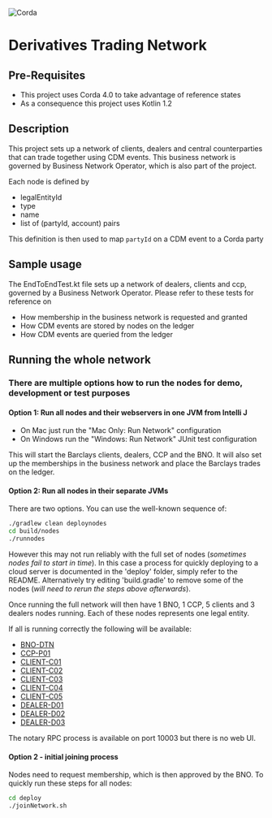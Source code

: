![Corda](https://www.corda.net/wp-content/uploads/2016/11/fg005_corda_b.png)

# Derivatives Trading Network

## Pre-Requisites

   * This project uses Corda 4.0 to take advantage of reference states
   * As a consequence this project uses Kotlin 1.2

## Description

This project sets up a network of clients, dealers and central counterparties that can trade together using CDM events. This business network is governed by Business Network Operator, which is also part of the project.

Each node is defined by 

   * legalEntityId
   * type
   * name
   * list of (partyId, account) pairs
   
This definition is then used to map `partyId` on a CDM event to a Corda party

## Sample usage

The EndToEndTest.kt file sets up a network of dealers, clients and ccp, governed by a Business Network Operator. Please refer to these tests for reference on

* How membership in the business network is requested and granted
* How CDM events are stored by nodes on the ledger
* How CDM events are queried from the ledger

## Running the whole network

### There are multiple options how to run the nodes for demo, development or test purposes

#### Option 1: Run all nodes and their webservers in one JVM from Intelli J

* On Mac just run the "Mac Only: Run Network" configuration
* On Windows run the "Windows: Run Network" JUnit test configuration

This will start the Barclays clients, dealers, CCP and the BNO. It will also set up the memberships in the business network and place the Barclays trades on the ledger.

#### Option 2: Run all nodes in their separate JVMs

There are two options. You can use the well-known sequence of:

```bash
./gradlew clean deploynodes
cd build/nodes
./runnodes
```

However this may not run reliably with the full set of nodes (_sometimes nodes fail to start in time_). In this case 
a process for quickly deploying to a cloud server is documented in the 'deploy' folder, simply refer to 
the README. Alternatively try editing 'build.gradle' to remove some of the nodes (_will need to rerun 
the steps above afterwards_).  

Once running the full network will then have 1 BNO, 1 CCP, 5 clients and 3 dealers nodes running. 
Each of these nodes represents one legal entity.

If all is running correctly the following will be available:

* [BNO-DTN](http://localhost:10013)
* [CCP-P01](http://localhost:10103)
* [CLIENT-C01](http://localhost:10023)
* [CLIENT-C02](http://localhost:10033)
* [CLIENT-C03](http://localhost:10043)
* [CLIENT-C04](http://localhost:10053)
* [CLIENT-C05](http://localhost:10063)
* [DEALER-D01](http://localhost:10073)
* [DEALER-D02](http://localhost:10083)
* [DEALER-D03](http://localhost:10093)

The notary RPC process is available on port 10003 but there is no web UI.

#### Option 2 - initial joining process

Nodes need to request membership, which is then approved by the BNO. To quickly run these steps for all nodes:

```bash
cd deploy 
./joinNetwork.sh 
```

